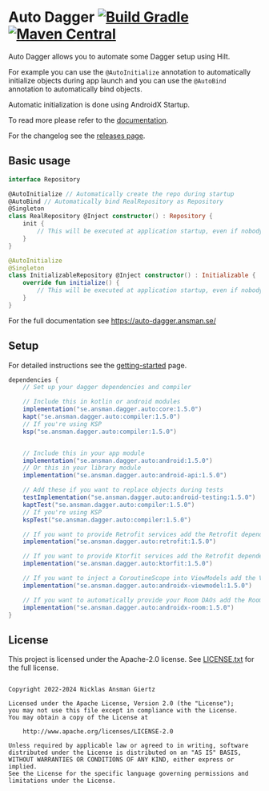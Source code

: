 Auto Dagger [![Build Gradle](https://github.com/ansman/auto-dagger/actions/workflows/gradle.yml/badge.svg?branch=main)](https://github.com/ansman/auto-dagger/actions/workflows/gradle.yml) [![Maven Central](https://img.shields.io/maven-central/v/se.ansman.dagger.auto/core.svg)](https://central.sonatype.com/search?namespace=se.ansman.dagger.auto)
===
Auto Dagger allows you to automate some Dagger setup using Hilt.

For example you can use the `@AutoInitialize` annotation to automatically initialize objects
during app launch and you can use the `@AutoBind` annotation to automatically bind objects.

Automatic initialization is done using AndroidX Startup.

To read more please refer to the [documentation](https://auto-dagger.ansman.se/).

For the changelog see the [releases page](https://github.com/ansman/auto-dagger/releases).

Basic usage
---
```kotlin
interface Repository

@AutoInitialize // Automatically create the repo during startup
@AutoBind // Automatically bind RealRepository as Repository
@Singleton
class RealRepository @Inject constructor() : Repository {
    init {
        // This will be executed at application startup, even if nobody injects it.
    }
}

@AutoInitialize
@Singleton
class InitializableRepository @Inject constructor() : Initializable {
    override fun initialize() {
        // This will be executed at application startup, even if nobody injects it.
    }
}

```

For the full documentation see https://auto-dagger.ansman.se/

Setup
---
For detailed instructions see the [getting-started](https://auto-dagger.ansman.se/latest/getting-started/) page.
```groovy
dependencies {
    // Set up your dagger dependencies and compiler

    // Include this in kotlin or android modules
    implementation("se.ansman.dagger.auto:core:1.5.0")
    kapt("se.ansman.dagger.auto:compiler:1.5.0")
    // If you're using KSP
    ksp("se.ansman.dagger.auto:compiler:1.5.0")


    // Include this in your app module
    implementation("se.ansman.dagger.auto:android:1.5.0")
    // Or this in your library module
    implementation("se.ansman.dagger.auto:android-api:1.5.0")

    // Add these if you want to replace objects during tests
    testImplementation("se.ansman.dagger.auto:android-testing:1.5.0")
    kaptTest("se.ansman.dagger.auto:compiler:1.5.0")
    // If you're using KSP
    kspTest("se.ansman.dagger.auto:compiler:1.5.0")

    // If you want to provide Retrofit services add the Retrofit dependency
    implementation("se.ansman.dagger.auto:retrofit:1.5.0")

    // If you want to provide Ktorfit services add the Retrofit dependency
    implementation("se.ansman.dagger.auto:ktorfit:1.5.0")

    // If you want to inject a CoroutineScope into ViewModels add the ViewModel dependency
    implementation("se.ansman.dagger.auto:androidx-viewmodel:1.5.0")

    // If you want to automatically provide your Room DAOs add the Room dependency
    implementation("se.ansman.dagger.auto:androidx-room:1.5.0")
}
```

License
---
This project is licensed under the Apache-2.0 license. See [LICENSE.txt](LICENSE.txt) for the full license.
```plain

Copyright 2022-2024 Nicklas Ansman Giertz

Licensed under the Apache License, Version 2.0 (the "License");
you may not use this file except in compliance with the License.
You may obtain a copy of the License at

    http://www.apache.org/licenses/LICENSE-2.0

Unless required by applicable law or agreed to in writing, software
distributed under the License is distributed on an "AS IS" BASIS,
WITHOUT WARRANTIES OR CONDITIONS OF ANY KIND, either express or implied.
See the License for the specific language governing permissions and
limitations under the License.
```
